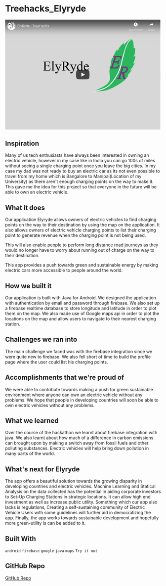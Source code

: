 # Treehacks_Elyryde

![Youtube-Video](/Images/youtube_video.png)

## Inspiration

Many of us tech enthusiasts have always been interested in owning an electric vehicle, however in my case like in India you can go 100s of miles without seeing a single charging point once you leave the big cities. In my case my dad was not ready to buy an electric car as its not even possible to travel from my home which is Bangalore to Manipal(Location of my University) as there aren't enough charging points on the way to make it. This gave me the idea for this project so that everyone in the future will be able to own an electric vehicle.

## What it does

Our application Elyryde allows owners of electric vehicles to find charging points on the way to their destination by using the map on the application. It also allows owners of electric vehicle charging points to list their charging point to generate revenue when the charging point is not being used.

This will also enable people to perform long distance road journeys as they would no longer have to worry about running out of charge on the way to their destination.

This app provides a push towards green and sustainable energy by making electric cars more accessible to people around the world.

## How we built it

Our application is built with Java for Android. We designed the application with authentication by email and password through firebase. We also set up a firebase realtime database to store longitude and latitude in order to plot them on the map. We also made use of Google maps api in order to plot the locations on the map and allow users to navigate to their nearest charging station.

## Challenges we ran into
The main challenge we faced was with the firebase integration since we were quite new to firebase. We also fell short of time to build the profile page where the user could list his charging points.

## Accomplishments that we're proud of
We were able to contribute towards making a push for green sustainable environment where anyone can own an electric vehicle without any problems. We hope that people in developing countries will soon be able to own electric vehicles without any problems.

## What we learned
Over the course of the hackathon we learnt about firebase integration with java. We also learnt about how much of a difference in carbon emissions can brought upon by making a switch away from fossil fuels and other polluting substances. Electric vehicles will help bring down pollution in many parts of the world.

## What's next for Elyryde
The app offers a beautiful solution towards the growing disparity in developing countries and electric vehicles. Machine Learning and Statical Analysis on the data collected has the potential in aiding corporate investors to Set-Up Charging Stations in strategic locations. It can allow high end investment as well as increase public utility. Something which our app also lacks is regulations, Creating a self-sustaining community of Electric Vehicle Users with some guidelines will further aid in democratizing the app. Finally, the app works towards sustainable development and hopefully more green-utility is can be added to it.

## Built With
`android` `firebase` `google` `java` `maps` `Try it out` 

## GitHub Repo
[GitHub Repo](https://github.com/sarthak815/Treehacks_Elyryde)
